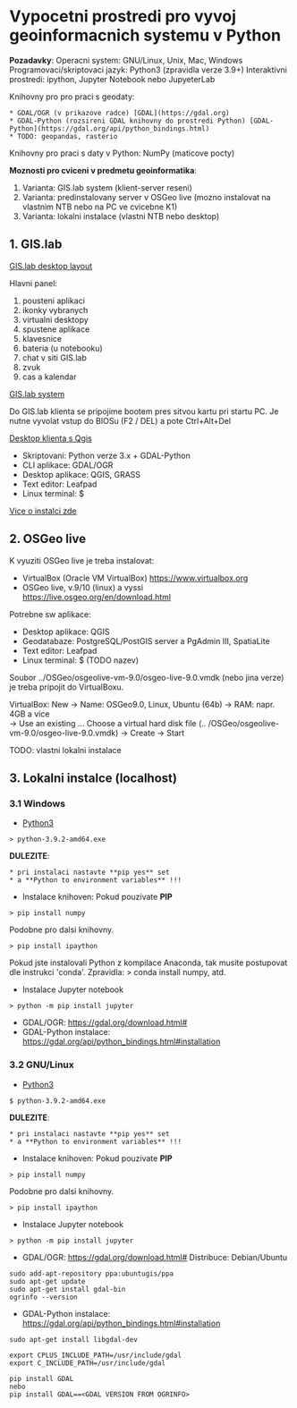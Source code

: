 # Vypocetni prostredi pro vyvoj geoinformacnich systemu v Python 

**Pozadavky**: 
Operacni system: GNU/Linux, Unix, Mac, Windows 
Programovaci/skriptovaci jazyk: Python3 (zpravidla verze 3.9+) 
Interaktivni prostredi: ipython, Jupyter Notebook nebo JupyeterLab 

Knihovny pro pro praci s geodaty: 

    * GDAL/OGR (v prikazove radce) [GDAL](https://gdal.org)
    * GDAL-Python (rozsireni GDAL knihovny do prostredi Python) [GDAL-Python](https://gdal.org/api/python_bindings.html)
    * TODO: geopandas, rasterio 

Knihovny pro praci s daty v Python: NumPy (maticove pocty) 


**Moznosti pro cviceni v predmetu geoinformatika**: 
1. Varianta: GIS.lab system (klient-server reseni)
2. Varianta: predinstalovany server v OSGeo live (mozno instalovat na vlastnim NTB nebo na PC ve cvicebne K1)
3. Varianta: lokalni instalace (vlastni NTB nebo desktop)


## 1. GIS.lab
[GIS.lab desktop layout](https://gislab.readthedocs.io/en/latest/_images/client-layout.png)

Hlavni panel:
1. pousteni aplikaci 
2. ikonky vybranych 
3. virtualni desktopy
4. spustene aplikace
5. klavesnice 
6. bateria (u notebooku)
7. chat v siti GIS.lab
8. zvuk 
9. cas a kalendar

[GIS.lab system](https://gislab.readthedocs.io/en/latest/client-layout/index.html)

Do GIS.lab klienta se pripojime bootem pres sitvou kartu pri startu PC. 
Je nutne vyvolat vstup do BIOSu (F2 / DEL) a pote Ctrl+Alt+Del 

[Desktop klienta s Qgis](https://gislab.readthedocs.io/en/latest/_images/client-layout-qgis.png) 

- Skriptovani: Python verze 3.x + GDAL-Python 
- CLI aplikace: GDAL/OGR
- Desktop aplikace: QGIS, GRASS
- Text editor: Leafpad
- Linux terminal: $  

[Vice o instalci zde](https://gislab.readthedocs.io/en/latest/client-layout/index.html)


## 2. OSGeo live
K vyuziti OSGeo live je treba instalovat: 
* VirtualBox (Oracle VM VirtualBox) https://www.virtualbox.org 
* OSGeo live, v.9/10 (linux) a vyssi https://live.osgeo.org/en/download.html

Potrebne sw aplikace: 
- Desktop aplikace: QGIS
- Geodatabaze: PostgreSQL/PostGIS server a PgAdmin III, SpatiaLite
- Text editor: Leafpad
- Linux terminal: $  (TODO nazev)

Soubor ../OSGeo/osgeolive-vm-9.0/osgeo-live-9.0.vmdk (nebo jina verze) je treba pripojit do VirtualBoxu.  

VirtualBox: New -> Name: OSGeo9.0, Linux, Ubuntu (64b) -> RAM: napr. 4GB a vice  
-> Use an existing …  Choose a virtual hard disk file (.. /OSGeo/osgeolive-vm-9.0/osgeo-live-9.0.vmdk)
-> Create -> Start


TODO: vlastni lokalni instalace
## 3. Lokalni instalce (localhost) 




### 3.1 Windows 

- [Python3](https://www.python.org/download/releases/3.0/)
```
> python-3.9.2-amd64.exe
```
**DULEZITE**: 

    * pri instalaci nastavte **pip yes** set 
    * a **Python to environment variables** !!!

- Instalace knihoven: 
Pokud pouzivate **PIP** 
```
> pip install numpy 
```
Podobne pro dalsi knihovny. 
```
> pip install ipaython 
```


Pokud jste instalovali Python z kompilace Anaconda, tak musite postupovat dle instrukci 'conda'. Zpravidla: > conda install numpy, atd. 


- Instalace Jupyter notebook

```
> python -m pip install jupyter
```


- GDAL/OGR: https://gdal.org/download.html# 
- GDAL-Python instalace: https://gdal.org/api/python_bindings.html#installation


### 3.2 GNU/Linux 
- [Python3](https://www.python.org/download/releases/3.0/)
```
$ python-3.9.2-amd64.exe
```
**DULEZITE**: 

    * pri instalaci nastavte **pip yes** set 
    * a **Python to environment variables** !!!

- Instalace knihoven: 
Pokud pouzivate **PIP** 
```
> pip install numpy 
```
Podobne pro dalsi knihovny. 
```
> pip install ipaython 
```

- Instalace Jupyter notebook

```
> python -m pip install jupyter
```

- GDAL/OGR: https://gdal.org/download.html# 
Distribuce: Debian/Ubuntu 
```
sudo add-apt-repository ppa:ubuntugis/ppa
sudo apt-get update
sudo apt-get install gdal-bin
ogrinfo --version
```

- GDAL-Python instalace: https://gdal.org/api/python_bindings.html#installation

```
sudo apt-get install libgdal-dev

export CPLUS_INCLUDE_PATH=/usr/include/gdal
export C_INCLUDE_PATH=/usr/include/gdal

pip install GDAL
nebo 
pip install GDAL==<GDAL VERSION FROM OGRINFO>

```

